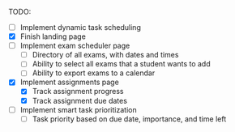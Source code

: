 TODO:
- [ ] Implement dynamic task scheduling
- [x] Finish landing page
- [ ] Implement exam scheduler page
    - [ ] Directory of all exams, with dates and times
    - [ ] Ability to select all exams that a student wants to add
    - [ ] Ability to export exams to a calendar
- [x] Implement assignments page
    - [x] Track assignment progress
    - [x] Track assignment due dates
- [ ] Implement smart task prioritization
    - [ ] Task priority based on due date, importance, and time left